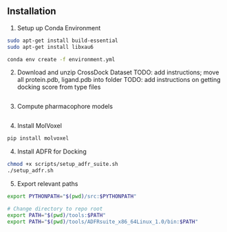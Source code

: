 
## Installation

1. Setup up Conda Environment
```bash
sudo apt-get install build-essential
sudo apt-get install libxau6

conda env create -f environment.yml
```

2. Download and unzip CrossDock Dataset
TODO: add instructions; move all protein.pdb, ligand.pdb into folder
TODO: add instructions on getting docking score from type files 
```bash 
```

3. Compute pharmacophore models
```bash
```

4. Install MolVoxel
```bash
pip install molvoxel
```

4. Install ADFR for Docking
```bash
chmod +x scripts/setup_adfr_suite.sh
./setup_adfr.sh
```

5. Export relevant paths 
```bash
export PYTHONPATH="$(pwd)/src:$PYTHONPATH"

# Change directory to repo root
export PATH="$(pwd)/tools:$PATH" 
export PATH="$(pwd)/tools/ADFRsuite_x86_64Linux_1.0/bin:$PATH"
```
